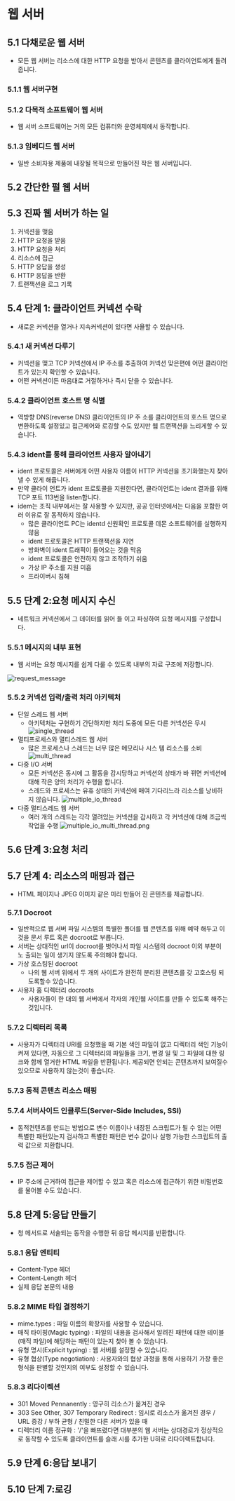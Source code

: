 # 웹 서버

## 5.1 다채로운 웹 서버

- 모든 웹 서버는 리소스에 대한 HTTP 요청을 받아서 콘텐츠를 클라이언트에게 돌려줍니다.

### 5.1.1 웹 서버구현

### 5.1.2 다목적 소프트웨어 웹 서버

- 웹 서버 소프트웨어는 거의 모든 컴퓨터와 운영체제에서 동작합니다.

### 5.1.3 임베디드 웹 서버

- 일반 소비자용 제품에 내장될 목적으로 만들어진 작은 웹 서버입니다.

## 5.2 간단한 펄 웹 서버

## 5.3 진짜 웹 서버가 하는 일

1. 커넥션을 맺음
2. HTTP 요청을 받음
3. HTTP 요청을 처리
4. 리소스에 접근
5. HTTP 응답을 생성
6. HTTP 응답을 반환
7. 트랜잭션을 로그 기록

## 5.4 단계 1: 클라이언트 커넥션 수락

- 새로운 커넥션을 열거나 지속커넥션이 있다면 사욜할 수 있습니다.

### 5.4.1 새 커넥션 다루기

- 커넥션을 맺고 TCP 커넥션에서 IP 주소를 추출하여 커넥션 맞은편에 어떤 클라이언트가 있는지 확인할 수 있습니다.
- 어떤 커넥션이든 마음대로 거절하거나 즉시 닫을 수 있습니다.

### 5.4.2 클라이언트 호스트 명 식별

- 역방향 DNS(reverse DNS) 클라이언트의 IP 주 소를 클라이언트의 호스트 명으로 변환하도록 설정있고 접근제어와 로깅할 수도 있지만 웹 트랜잭션을 느리게할 수 있습니다.

### 5.4.3 ident를 통해 클라이언트 사용자 알아내기

- ident 프로토콜은 서버에게 어떤 사용자 이름이 HTTP 커넥션을 초기화했는지 찾아낼 수 있게 해줍니다.
- 만약 클라이 언트가 ident 프로토콜을 지원한다면, 클라이언트는 ident 결과를 위해 TCP 포트 113번을 listen합니다.
- idem는 조직 내부에서는 잘 사용할 수 있지만, 공공 인터넷에서는 다음을 포함한 여러 이유로 잘 동작하지 않습니다.
  - 많은 클라이언트 PC는 identd 신원확인 프로토콜 데몬 소프트웨어를 실행하지 않음
  - ident 프로토콜은 HTTP 트랜잭션을 지연
  - 방화벽이 ident 트래픽이 들어오는 것을 막음
  - ident 프로토콜은 안전하지 않고 조작하기 쉬움
  - 가상 IP 주소를 지원 미흡
  - 프라이버시 침해

## 5.5 단계 2:요청 메시지 수신

- 네트워크 커넥션에서 그 데이터를 읽어 들 이고 파싱하여 요청 메시지를 구성합니다.

### 5.5.1 메시지의 내부 표현

- 웹 서버는 요청 메시지를 쉽게 다룰 수 있도록 내부의 자료 구조에 저장합니다.

![request_message](./image/request_message.png)

### 5.5.2 커넥션 입력/출력 처리 아키텍처

- 단일 스레드 웹 서버
  - 아키텍처는 구현하기 간단하지만 처리 도중에 모든 다른 커넥션은 무시
    ![single_thread](./image/single_thread.png)
- 멀티프로세스와 멀티스레드 웹 서버
  - 많은 프로세스나 스레드는 너무 많은 메모리나 시스 템 리소스를 소비
    ![multi_thread](./image/multi_thread.png)
- 다중 I/O 서버
  - 모든 커넥션은 동시에 그 활동을 감시당하고 커넥션의 상태가 바 뀌면 커넥션에 대해 작은 양의 처리가 수행을 합니다.
  - 스레드와 프로세스는 유휴 상태의 커넥션에 매여 기다리느라 리소스를 낭비하지 않습니다.
    ![multiple_io_thread](./image/multiple_io_thread.png)
- 다중 멀티스레드 웹 서버
  - 여러 개의 스레드는 각각 열려있는 커넥션을 감시하고 각 커넥션에 대해 조금씩 작업을 수행
    ![multiple_io_multi_thread.png](./image/multiple_io_multi_thread.png.png)

## 5.6 단계 3:요청 처리

## 5.7 단계 4: 리소스의 매핑과 접근

- HTML 페이지나 JPEG 이미지 같은 미리 만들어 진 콘텐츠를 제공합니다.

### 5.7.1 Docroot

- 일반적으로 웹 서버 파일 시스템의 특별한 폴더를 웹 콘텐츠를 위해 예약 해두고 이것을 문서 루트 혹은 docroot로 부릅니다.
- 서버는 상대적인 url이 docroot를 벗어나서 파일 시스템의 docroot 이외 부분이 노 출되는 일이 생기지 않도록 주의해야 합니다.
- 가상 호스팅된 docroot
  - 나의 웹 서버 위에서 두 개의 사이트가 완전히 분리된 콘텐츠를 갖 고호스팅 되도록할수 있습니다.
- 사용자 홈 디렉터리 docroots
  - 사용자들이 한 대의 웹 서버에서 각자의 개인웹 사이트를 만들 수 있도록 해주는 것입니다.

### 5.7.2 디렉터리 목록

- 사용자가 디렉터리 URI를 요청했을 때 기본 색인 파일이 없고 디렉터리 색인 기능이 켜져 있다면, 자동으로 그 디렉터리의 파일들을 크기, 변경 일 및 그 파일에 대한 링크와 함께 열거한 HTML 파일을 반환됩니다. 제공되면 안되는 콘텐츠까지 보여질수 있으므로 사용하지 않는것이 좋습니다.

### 5.7.3 동적 콘텐츠 리소스 매핑

### 5.7.4 서버사이드 인클루드(Server-Side Includes, SSI)

- 동적컨텐츠를 만드는 방법으로 변수 이름이나 내장된 스크립트가 될 수 있는 어떤 특별한 패턴있는지 검사하고 특별한 패턴은 변수 값이나 실행 가능한 스크립트의 출력 값으로 치환합니다.

### 5.7.5 접근 제어

- IP 주소에 근거하여 접근을 제어할 수 있고 혹은 리소스에 접근하기 위한 비밀번호를 물어볼 수도 있습니다.

## 5.8 단계 5:응답 만들기

- 청 메서드로 서술되는 동작을 수행한 뒤 응답 메시지를 반환합니다.

### 5.8.1 응답 엔티티

- Content-Type 헤더
- Content-Length 헤더
- 실제 응답 본문의 내용

### 5.8.2 MIME 타입 결정하기

- mime.types : 파일 이름의 확장자를 사용할 수 있습니다.
- 매직 타이핑(Magic typing) : 파일의 내용을 검사해서 알려진 패턴에 대한 테이블(매직 파일)에 해당하는 패턴이 있는지 찾아 볼 수 있습니다.
- 유형 명시(Explicit typing) : 웹 서버를 설정할 수 있습니다.
- 유형 협상(Type negotiation) : 사용자와의 협상 과정을 통해 사용하기 가장 좋은 형식을 판별할 것인지의 여부도 설정할 수 있습니다.

### 5.8.3 리다이렉션

- 301 Moved Pennanently : 영구히 리소스가 옮겨진 경우
- 303 See Other, 307 Temporary Redirect : 임시로 리소스가 옮겨진 경우 / URL 증강 / 부하 균형 / 친밀한 다른 서버가 있을 때
- 디렉터리 이름 정규화 : '/'을 빠뜨렸다면 대부분의 웹 서버는 상대경로가 정상적으로 동작할 수 있도록 클라이언트를 슬래 시를 추가한 U히로 리다이렉트합니다.

## 5.9 단계 6:응답 보내기

## 5.10 단계 7:로깅
